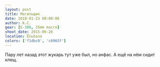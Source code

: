 ```yaml
---
layout: post
title: Могильщик
date: 2018-01-23 00:00:00
author: К.С.
gear: [E-300, 35mm macro]
shoot_date: 2015-06-26
location: Ёльбаза
colors: ['f1dbc0', 'c6965f']
---
```

Пару лет назад этот жукарь тут уже был, но анфас. А ещё на нём сидит клещ.
